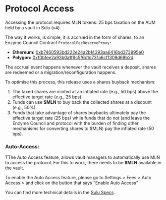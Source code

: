 # Protocol Access

Accessing the protocol requires MLN tokens: 25 bps taxation on the AUM held by a vault in Sulu (v4).

The way it works, is simple, it is accrued in the form of shares, to an Enzyme Council Contract `ProtocolFeeReserveProxy:`

* **Ethereum:** [0xb7460593bd222e24a2bf4393aa6416bd373995e0](https://etherscan.io/address/0xb7460593bd222e24a2bf4393aa6416bd373995e0)
* **Polygon:**  [0xf0bfee2a93b0a1f9c5f6c1d731a6cf1308d68b2d](https://polygonscan.com/address/0xf0bfee2a93b0a1f9c5f6c1d731a6cf1308d68b2d)

The accrual event happens whenever the vault receives a deposit, shares are redeemed or a migration/reconfiguration happens.&#x20;

To optimise this process, this release uses a shares buyback mechanism:

1. The taxed shares are minted at an inflated rate (e.g., 50 bps) above the effective target rate (e.g., 25 bps).
2. Funds can use **$MLN** to buy back the collected shares at a discount (e.g., 50%).
3. Funds that take advantage of shares buybacks ultimately pay the effective target rate (25 bps) while funds that do not (and leave the Enzyme Council and protocol with the burden of finding other mechanisms for converting shares to $MLN) pay the inflated rate (50 bps).&#x20;

### Auto-Access:

TThe Auto Access feature, allows vault managers to automatically use MLN to access the protocol. For this to work, there needs to be **$MLN** available in the vault.&#x20;

To enable the Auto Access feature, please go to Settings > Fees > Auto Access > and click on the button that says "Enable Auto Access"

You can find more technical details in the [Sulu Specs](https://specs.enzyme.finance/topics/protocol-fee).



